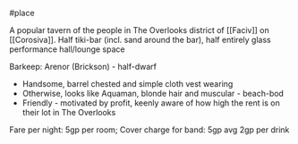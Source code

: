 #place 

A popular tavern of the people in The Overlooks district of [[Faciv]] on [[Corosiva]]. Half tiki-bar (incl. sand around the bar), half entirely glass performance hall/lounge space

Barkeep: Arenor (Brickson) - half-dwarf
- Handsome, barrel chested and simple cloth vest wearing
- Otherwise, looks like Aquaman, blonde hair and muscular - beach-bod
- Friendly - motivated by profit, keenly aware of how high the rent is on their lot in The Overlooks

Fare per night: 5gp per room; Cover charge for band: 5gp
avg 2gp per drink